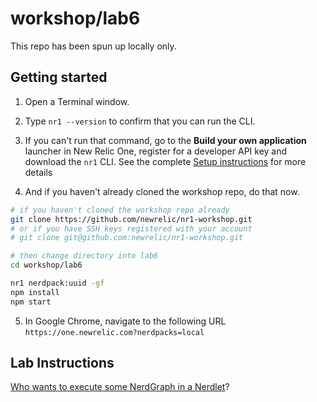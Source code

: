 # workshop/lab6

This repo has been spun up locally only.

## Getting started

1. Open a Terminal window.
2. Type `nr1 --version` to confirm that you can run the CLI.
3. If you can't run that command, go to the **Build your own application** launcher in New Relic One, register for a developer API key and download the `nr1` CLI. See the complete [Setup instructions](../SETUP.md) for more details

4. And if you haven't already cloned the workshop repo, do that now.

```bash
# if you haven't cloned the workshop repo already
git clone https://github.com/newrelic/nr1-workshop.git
# or if you have SSH keys registered with your account
# git clone git@github.com:newrelic/nr1-workshop.git

# then change directory into lab6
cd workshop/lab6

nr1 nerdpack:uuid -gf
npm install
npm start
```

5. In Google Chrome, navigate to the following URL `https://one.newrelic.com?nerdpacks=local`

## Lab Instructions

[Who wants to execute some NerdGraph in a Nerdlet](INSTRUCTIONS.md)?
